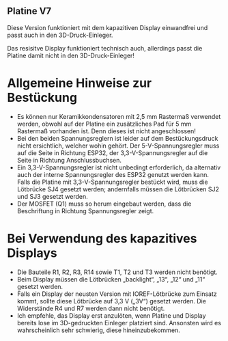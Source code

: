 ## Platine V7

Diese Version funktioniert mit dem kapazitiven Display einwandfrei und passt auch in den 3D-Druck-Einleger.

Das resisitve Display funktioniert technisch auch, allerdings passt die Platine damit nicht in den 3D-Druck-Einleger!

# Allgemeine Hinweise zur Bestückung

- Es können nur Keramikkondensatoren mit 2,5 mm Rastermaß verwendet werden, obwohl auf der Platine ein zusätzliches Pad für 5 mm Rastermaß vorhanden ist. Denn dieses ist nicht angeschlossen!
- Bei den beiden Spannungsreglern ist leider auf dem Bestückungsdruck nicht ersichtlich, welcher wohin gehört. Der 5-V-Spannungsregler muss auf die Seite in Richtung ESP32, der 3,3-V-Spannungsregler auf die Seite in Richtung Anschlussbuchsen.
- Ein 3,3-V-Spannungsregler ist nicht unbedingt erforderlich, da alternativ auch der interne Spannungsregler des ESP32 genutzt werden kann. Falls die Platine mit 3,3-V-Spannungsregler bestückt wird, muss die Lötbrücke SJ4 gesetzt werden; andernfalls müssen die Lötbrücken SJ2 und SJ3 gesetzt werden.
- Der MOSFET (Q1) muss so herum eingebaut werden, dass die Beschriftung in Richtung Spannungsregler zeigt.

# Bei Verwendung des kapazitives Displays

- Die Bauteile R1, R2, R3, R14 sowie T1, T2 und T3 werden nicht benötigt.
- Beim Display müssen die Lötbrücken „backlight“, „13“, „12“ und „11“ gesetzt werden.
- Falls ein Display der neusten Version mit IOREF-Lötbrücke zum Einsatz kommt, sollte diese Lötbrücke auf 3,3 V („3V“) gesetzt werden. Die Widerstände R4 und R7 werden dann nicht benötigt.
- Ich empfehle, das Display erst anzulöten, wenn Platine und Display bereits lose im 3D-gedruckten Einleger platziert sind. Ansonsten wird es wahrscheinlich sehr schwierig, diese hineinzubekommen.
